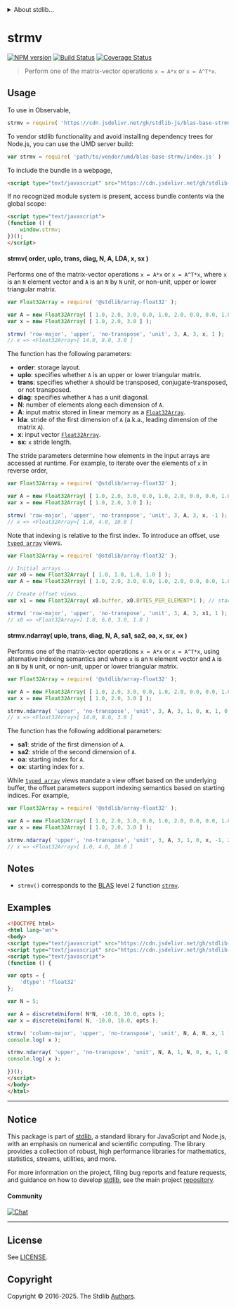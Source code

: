 <!--

@license Apache-2.0

Copyright (c) 2024 The Stdlib Authors.

Licensed under the Apache License, Version 2.0 (the "License");
you may not use this file except in compliance with the License.
You may obtain a copy of the License at

   http://www.apache.org/licenses/LICENSE-2.0

Unless required by applicable law or agreed to in writing, software
distributed under the License is distributed on an "AS IS" BASIS,
WITHOUT WARRANTIES OR CONDITIONS OF ANY KIND, either express or implied.
See the License for the specific language governing permissions and
limitations under the License.

-->


<details>
  <summary>
    About stdlib...
  </summary>
  <p>We believe in a future in which the web is a preferred environment for numerical computation. To help realize this future, we've built stdlib. stdlib is a standard library, with an emphasis on numerical and scientific computation, written in JavaScript (and C) for execution in browsers and in Node.js.</p>
  <p>The library is fully decomposable, being architected in such a way that you can swap out and mix and match APIs and functionality to cater to your exact preferences and use cases.</p>
  <p>When you use stdlib, you can be absolutely certain that you are using the most thorough, rigorous, well-written, studied, documented, tested, measured, and high-quality code out there.</p>
  <p>To join us in bringing numerical computing to the web, get started by checking us out on <a href="https://github.com/stdlib-js/stdlib">GitHub</a>, and please consider <a href="https://opencollective.com/stdlib">financially supporting stdlib</a>. We greatly appreciate your continued support!</p>
</details>

# strmv

[![NPM version][npm-image]][npm-url] [![Build Status][test-image]][test-url] [![Coverage Status][coverage-image]][coverage-url] <!-- [![dependencies][dependencies-image]][dependencies-url] -->

> Perform one of the matrix-vector operations `x = A*x` or `x = A^T*x`.



<section class="usage">

## Usage

To use in Observable,

```javascript
strmv = require( 'https://cdn.jsdelivr.net/gh/stdlib-js/blas-base-strmv@umd/browser.js' )
```

To vendor stdlib functionality and avoid installing dependency trees for Node.js, you can use the UMD server build:

```javascript
var strmv = require( 'path/to/vendor/umd/blas-base-strmv/index.js' )
```

To include the bundle in a webpage,

```html
<script type="text/javascript" src="https://cdn.jsdelivr.net/gh/stdlib-js/blas-base-strmv@umd/browser.js"></script>
```

If no recognized module system is present, access bundle contents via the global scope:

```html
<script type="text/javascript">
(function () {
    window.strmv;
})();
</script>
```

#### strmv( order, uplo, trans, diag, N, A, LDA, x, sx )

Performs one of the matrix-vector operations `x = A*x` or `x = A^T*x`, where `x` is an `N` element vector and `A` is an `N` by `N` unit, or non-unit, upper or lower triangular matrix.

```javascript
var Float32Array = require( '@stdlib/array-float32' );

var A = new Float32Array( [ 1.0, 2.0, 3.0, 0.0, 1.0, 2.0, 0.0, 0.0, 1.0 ] );
var x = new Float32Array( [ 1.0, 2.0, 3.0 ] );

strmv( 'row-major', 'upper', 'no-transpose', 'unit', 3, A, 3, x, 1 );
// x => <Float32Array>[ 14.0, 8.0, 3.0 ]
```

The function has the following parameters:

-   **order**: storage layout.
-   **uplo**: specifies whether `A` is an upper or lower triangular matrix.
-   **trans**: specifies whether `A` should be transposed, conjugate-transposed, or not transposed.
-   **diag**: specifies whether `A` has a unit diagonal.
-   **N**: number of elements along each dimension of `A`.
-   **A**: input matrix stored in linear memory as a [`Float32Array`][mdn-float32array].
-   **lda**: stride of the first dimension of `A` (a.k.a., leading dimension of the matrix `A`).
-   **x**: input vector [`Float32Array`][mdn-float32array].
-   **sx**: `x` stride length.

The stride parameters determine how elements in the input arrays are accessed at runtime. For example, to iterate over the elements of `x` in reverse order,

```javascript
var Float32Array = require( '@stdlib/array-float32' );

var A = new Float32Array( [ 1.0, 2.0, 3.0, 0.0, 1.0, 2.0, 0.0, 0.0, 1.0 ] );
var x = new Float32Array( [ 1.0, 2.0, 3.0 ] );

strmv( 'row-major', 'upper', 'no-transpose', 'unit', 3, A, 3, x, -1 );
// x => <Float32Array>[ 1.0, 4.0, 10.0 ]
```

Note that indexing is relative to the first index. To introduce an offset, use [`typed array`][mdn-typed-array] views.

<!-- eslint-disable stdlib/capitalized-comments -->

```javascript
var Float32Array = require( '@stdlib/array-float32' );

// Initial arrays...
var x0 = new Float32Array( [ 1.0, 1.0, 1.0, 1.0 ] );
var A = new Float32Array( [ 1.0, 2.0, 3.0, 0.0, 1.0, 2.0, 0.0, 0.0, 1.0 ] );

// Create offset views...
var x1 = new Float32Array( x0.buffer, x0.BYTES_PER_ELEMENT*1 ); // start at 2nd element

strmv( 'row-major', 'upper', 'no-transpose', 'unit', 3, A, 3, x1, 1 );
// x0 => <Float32Array>[ 1.0, 6.0, 3.0, 1.0 ]
```

#### strmv.ndarray( uplo, trans, diag, N, A, sa1, sa2, oa, x, sx, ox )

Performs one of the matrix-vector operations `x = A*x` or `x = A^T*x`, using alternative indexing semantics and where `x` is an `N` element vector and `A` is an `N` by `N` unit, or non-unit, upper or lower triangular matrix.

```javascript
var Float32Array = require( '@stdlib/array-float32' );

var A = new Float32Array( [ 1.0, 2.0, 3.0, 0.0, 1.0, 2.0, 0.0, 0.0, 1.0 ] );
var x = new Float32Array( [ 1.0, 2.0, 3.0 ] );

strmv.ndarray( 'upper', 'no-transpose', 'unit', 3, A, 3, 1, 0, x, 1, 0 );
// x => <Float32Array>[ 14.0, 8.0, 3.0 ]
```

The function has the following additional parameters:

-   **sa1**: stride of the first dimension of `A`.
-   **sa2**: stride of the second dimension of `A`.
-   **oa**: starting index for `A`.
-   **ox**: starting index for `x`.

While [`typed array`][mdn-typed-array] views mandate a view offset based on the underlying buffer, the offset parameters support indexing semantics based on starting indices. For example,

```javascript
var Float32Array = require( '@stdlib/array-float32' );

var A = new Float32Array( [ 1.0, 2.0, 3.0, 0.0, 1.0, 2.0, 0.0, 0.0, 1.0 ] );
var x = new Float32Array( [ 1.0, 2.0, 3.0 ] );

strmv.ndarray( 'upper', 'no-transpose', 'unit', 3, A, 3, 1, 0, x, -1, 2 );
// x => <Float32Array>[ 1.0, 4.0, 10.0 ]
```

</section>

<!-- /.usage -->

<section class="notes">

## Notes

-   `strmv()` corresponds to the [BLAS][blas] level 2 function [`strmv`][blas-strmv].

</section>

<!-- /.notes -->

<section class="examples">

## Examples

<!-- eslint no-undef: "error" -->

```html
<!DOCTYPE html>
<html lang="en">
<body>
<script type="text/javascript" src="https://cdn.jsdelivr.net/gh/stdlib-js/random-array-discrete-uniform@umd/browser.js"></script>
<script type="text/javascript" src="https://cdn.jsdelivr.net/gh/stdlib-js/blas-base-strmv@umd/browser.js"></script>
<script type="text/javascript">
(function () {

var opts = {
    'dtype': 'float32'
};

var N = 5;

var A = discreteUniform( N*N, -10.0, 10.0, opts );
var x = discreteUniform( N, -10.0, 10.0, opts );

strmv( 'column-major', 'upper', 'no-transpose', 'unit', N, A, N, x, 1 );
console.log( x );

strmv.ndarray( 'upper', 'no-transpose', 'unit', N, A, 1, N, 0, x, 1, 0 );
console.log( x );

})();
</script>
</body>
</html>
```

</section>

<!-- /.examples -->

<!-- C interface documentation. -->



<!-- Section for related `stdlib` packages. Do not manually edit this section, as it is automatically populated. -->

<section class="related">

</section>

<!-- /.related -->

<!-- Section for all links. Make sure to keep an empty line after the `section` element and another before the `/section` close. -->


<section class="main-repo" >

* * *

## Notice

This package is part of [stdlib][stdlib], a standard library for JavaScript and Node.js, with an emphasis on numerical and scientific computing. The library provides a collection of robust, high performance libraries for mathematics, statistics, streams, utilities, and more.

For more information on the project, filing bug reports and feature requests, and guidance on how to develop [stdlib][stdlib], see the main project [repository][stdlib].

#### Community

[![Chat][chat-image]][chat-url]

---

## License

See [LICENSE][stdlib-license].


## Copyright

Copyright &copy; 2016-2025. The Stdlib [Authors][stdlib-authors].

</section>

<!-- /.stdlib -->

<!-- Section for all links. Make sure to keep an empty line after the `section` element and another before the `/section` close. -->

<section class="links">

[npm-image]: http://img.shields.io/npm/v/@stdlib/blas-base-strmv.svg
[npm-url]: https://npmjs.org/package/@stdlib/blas-base-strmv

[test-image]: https://github.com/stdlib-js/blas-base-strmv/actions/workflows/test.yml/badge.svg?branch=main
[test-url]: https://github.com/stdlib-js/blas-base-strmv/actions/workflows/test.yml?query=branch:main

[coverage-image]: https://img.shields.io/codecov/c/github/stdlib-js/blas-base-strmv/main.svg
[coverage-url]: https://codecov.io/github/stdlib-js/blas-base-strmv?branch=main

<!--

[dependencies-image]: https://img.shields.io/david/stdlib-js/blas-base-strmv.svg
[dependencies-url]: https://david-dm.org/stdlib-js/blas-base-strmv/main

-->

[chat-image]: https://img.shields.io/gitter/room/stdlib-js/stdlib.svg
[chat-url]: https://app.gitter.im/#/room/#stdlib-js_stdlib:gitter.im

[stdlib]: https://github.com/stdlib-js/stdlib

[stdlib-authors]: https://github.com/stdlib-js/stdlib/graphs/contributors

[umd]: https://github.com/umdjs/umd
[es-module]: https://developer.mozilla.org/en-US/docs/Web/JavaScript/Guide/Modules

[deno-url]: https://github.com/stdlib-js/blas-base-strmv/tree/deno
[deno-readme]: https://github.com/stdlib-js/blas-base-strmv/blob/deno/README.md
[umd-url]: https://github.com/stdlib-js/blas-base-strmv/tree/umd
[umd-readme]: https://github.com/stdlib-js/blas-base-strmv/blob/umd/README.md
[esm-url]: https://github.com/stdlib-js/blas-base-strmv/tree/esm
[esm-readme]: https://github.com/stdlib-js/blas-base-strmv/blob/esm/README.md
[branches-url]: https://github.com/stdlib-js/blas-base-strmv/blob/main/branches.md

[stdlib-license]: https://raw.githubusercontent.com/stdlib-js/blas-base-strmv/main/LICENSE

[blas]: http://www.netlib.org/blas

[blas-strmv]: https://www.netlib.org/lapack/explore-html/d6/d1c/group__trmv_ga7b90369d2b2b19f78f168e10dd9eb8ad.html#ga7b90369d2b2b19f78f168e10dd9eb8ad

[mdn-float32array]: https://developer.mozilla.org/en-US/docs/Web/JavaScript/Reference/Global_Objects/Float32Array

[mdn-typed-array]: https://developer.mozilla.org/en-US/docs/Web/JavaScript/Reference/Global_Objects/TypedArray

</section>

<!-- /.links -->
